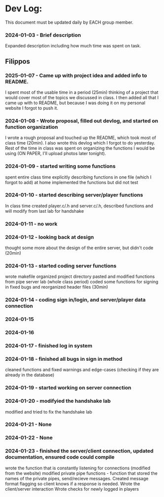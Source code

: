 # Dev Log:

This document must be updated daily by EACH group member.

### 2024-01-03 - Brief description
Expanded description including how much time was spent on task.


## Filippos

### 2025-01-07 - Came up with project idea and added info to README.
I spent most of the usable time in a period (25min) thinking of a project that would cover most of the topics we
discussed in class. I then added all that I came up with to README, but because I was doing it on my personal website I forgot to push it.

### 2024-01-08 - Wrote proposal, filled out devlog, and started on function organization
I wrote a rough proposal and touched up the README, which took most of class time (20min).
I also wrote this devlog which I forgot to do yesterday.
Rest of the time in class was spent on organizing the functions I would be using (ON PAPER, I'll upload photos later tonight).

### 2024-01-09 - started writing some functions
spent entire class time explicitly describing functions in one file (which I forgot to add)
at home implemented the functions but did not test

### 2024-01-10 - started describing server/player functions
In class time created player.c/.h and server.c/.h, described functions and will modify from last lab for handshake

### 2024-01-11 - no work

### 2024-01-12 - looking back at design
thought some more about the design of the entire server, but didn't code (20min)

### 2024-01-13 - started coding server functions
wrote makefile
organized project directory
pasted and modified functions from pipe server lab
(whole class period)
coded some functions for signing in
fixed bugs and reorganized header files
(30min)

### 2024-01-14 - coding sign in/login, and server/player data connection

### 2024-01-15

### 2024-01-16

### 2024-01-17 - finished log in system


### 2024-01-18 - finished all bugs in sign in method
cleaned functions and fixed warnings and edge-cases (checking if they are already in the database)

### 2024-01-19 - started working on server connection

### 2024-01-20 - modifyied the handshake lab
modified and tried to fix the handshake lab
### 2024-01-21 - None

### 2024-01-22 - None

### 2024-01-23 - finished the server/client connection, updated documentation, ensured code could compile
wrote the function that is constantly listening for connections (modified from the website)
modified private pipe functions - function that stored the names of the private pipes, send/recieve messages. 
Created message format flagging so client knows if a response is needed.
Wrote the client/server interaction
Wrote checks for newly logged in players


